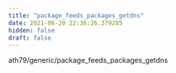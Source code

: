 ```yaml
---
title: "package_feeds_packages_getdns"
date: 2021-06-20 22:36:26.379285
hidden: false
draft: false
---
```


ath79/generic/package_feeds_packages_getdns

